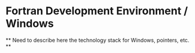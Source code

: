 # Fortran Development Environment / Windows

** Need to describe here the technology stack for Windows, pointers, etc. **
